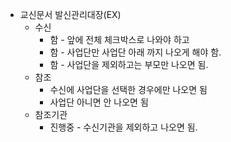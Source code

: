 - 교신문서 발신관리대장(EX)
    - 수신
        - 함 - 앞에 전체 체크박스로 나와야 하고
        - 함 - 사업단만 사업단 아래 까지 나오게 해야 함.
        - 함 - 사업단을 제외하고는 부모만 나오면 됨.
    - 참조
        - 수신에 사업단을 선택한 경우에만 나오면 됨
        - 사업단 아니면 안 나오면 됨
    - 참조기관
        - 진행중 - 수신기관을 제외하고 나오면 됨.
